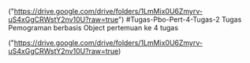 ("https://drive.google.com/drive/folders/1LmMix0U6Zmyrv-uS4xGgCRWstY2nv10U?raw=true") #Tugas-Pbo-Pert-4-Tugas-2
Tugas Pemograman berbasis Object pertemuan ke 4 tugas 

("https://drive.google.com/drive/folders/1LmMix0U6Zmyrv-uS4xGgCRWstY2nv10U?raw=true)
